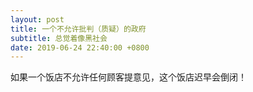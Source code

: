 ```yaml
---
layout: post
title: 一个不允许批判（质疑）的政府
subtitle: 总觉着像黑社会
date: 2019-06-24 22:40:00 +0800
---
```


如果一个饭店不允许任何顾客提意见，这个饭店迟早会倒闭！


